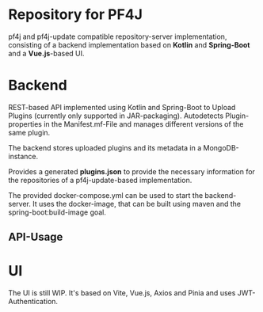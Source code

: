 # Repository for PF4J

pf4j and pf4j-update compatible repository-server implementation, consisting of a
backend implementation based on **Kotlin** and **Spring-Boot** and a **Vue.js**-based UI.

# Backend
REST-based API implemented using Kotlin and Spring-Boot to Upload Plugins (currently only supported in JAR-packaging). 
Autodetects Plugin- properties in the Manifest.mf-File and manages different versions of the same plugin. 

The backend stores uploaded plugins and its metadata in a MongoDB-instance. 

Provides a generated **plugins.json** to provide the necessary information for the repositories of a pf4j-update-based implementation.

The provided docker-compose.yml can be used to start the backend-server. It uses the docker-image, that can be built using maven and the spring-boot:build-image goal.

## API-Usage


# UI 
The UI is still WIP. It's based on Vite, Vue.js, Axios and Pinia and uses JWT-Authentication. 
